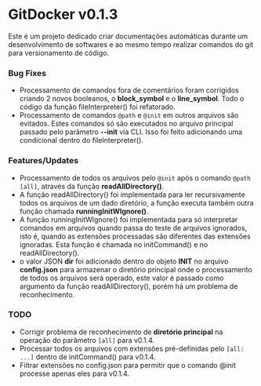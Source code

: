 # GitDocker v0.1.3

Este é um projeto dedicado criar documentações automáticas durante um desenvolvimento de softwares e ao mesmo tempo realizar comandos do git para versionamento de código.

### Bug Fixes

* Processamento de comandos fora de comentários foram corrigidos criando 2 novos booleanos, o **block_symbol** e o **line_symbol**. Todo o código da função fileInterpreter() foi refatorado.
* Processamento de comandos `@path` e `@init` em outros arquivos são evitados. Estes comandos só são executados no arquivo principal passado pelo parâmetro **--init** via CLI. Isso foi feito adicionando uma condicional dentro do fileInterpreter().

### Features/Updates

* Processamento de todos os arquivos pelo `@init` após o comando `@path [all]`, através da função **readAllDirectory()**.
* A função readAllDirectory() foi implementada para ler recursivamente todos os arquivos de um dado diretório, a função executa também outra função chamada **runningInitWIgnore()**.
* A função runningInitWIgnore() foi implementada para só interpretar comandos em arquivos quando passa do teste de arquivos ignorados, isto é, quando as extensões processadas são diferentes das extensões ignoradas. Esta função é chamada no initCommand() e no readAllDirectory().
* o valor JSON **dir** foi adicionado dentro do objeto **INIT** no arquivo **config.json** para armazenar o diretório principal onde o processamento de todos os arquivos será operado, este valor é passado como argumento da função readAllDirectory(), porém há um problema de reconhecimento.


### TODO

* Corrigir problema de reconhecimento de **diretório principal** na operação do parâmetro `[all]` para v0.1.4.
* Processar todos os arquivos com extensões pré-definidas pelo `[all: ...]` dentro de initCommand() para v0.1.4.
* Filtrar extensões no config.json para permitir que o comando @init processe apenas eles para v0.1.4.
